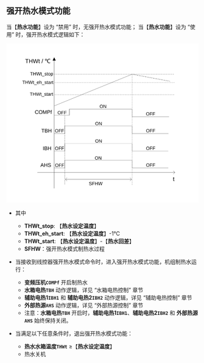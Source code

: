 <!-- 注意事项 -->
<!-- 起始分级标题：##（二级标题） -->

## 强开热水模式功能

当【**热水功能**】设为 “禁用” 时，无强开热水模式功能；
当【**热水功能**】设为 “使用” 时，强开热水模式逻辑如下：

![强开热水模式功能-强开热水模式制热水过程](.img/强开热水模式功能-强开热水模式制热水过程.svg#large)

- 其中
  - **THWt_stop**: 【**热水设定温度**】
  - **THWt_eh_start**: 【**热水设定温度**】-1℃
  - **THWt_start**: 【**热水设定温度**】-【**热水回差**】
  - **SFHW**：强开热水模式制热水过程

- 当接收到线控器强开热水模式命令时，进入强开热水模式功能，机组制热水运行：
  - **变频压机`COMPf`** 开启制热水
  - **水箱电热`TBH`** 动作逻辑，详见 “水箱电热控制” 章节
  - **辅助电热1`IBH1`** 和 **辅助电热2`IBH2`** 动作逻辑，详见 “辅助电热控制” 章节
  - **外部热源`AHS`** 动作逻辑，详见 “外部热源控制” 章节
  - 注意：**水箱电热`TBH`** 开启时，**辅助电热1`IBH1`**、**辅助电热2`IBH2`** 和 **外部热源`AHS`** 始终保持关闭。
- 当满足以下任意条件时，退出强开热水模式功能：
  - **热水水箱温度`THWt`** ≥【**热水设定温度**】
  - 热水关机
